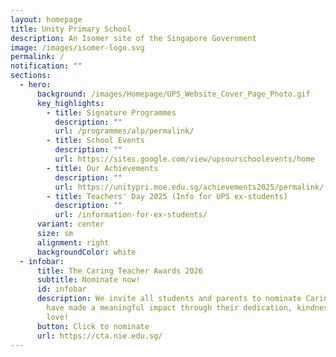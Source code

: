 ```yaml
---
layout: homepage
title: Unity Primary School
description: An Isomer site of the Singapore Government
image: /images/isomer-logo.svg
permalink: /
notification: ""
sections:
  - hero:
      background: /images/Homepage/UPS_Website_Cover_Page_Photo.gif
      key_highlights:
        - title: Signature Programmes
          description: ""
          url: /programmes/alp/permalink/
        - title: School Events
          description: ""
          url: https://sites.google.com/view/upsourschoolevents/home
        - title: Our Achievements
          description: ""
          url: https://unitypri.moe.edu.sg/achievements2025/permalink/
        - title: Teachers' Day 2025 (Info for UPS ex-students)
          description: ""
          url: /information-for-ex-students/
      variant: center
      size: sm
      alignment: right
      backgroundColor: white
  - infobar:
      title: The Caring Teacher Awards 2026
      subtitle: Nominate now!
      id: infobar
      description: We invite all students and parents to nominate Caring Teachers who
        have made a meaningful impact through their dedication, kindness, and
        love!
      button: Click to nominate
      url: https://cta.nie.edu.sg/
---
```

